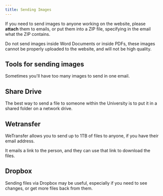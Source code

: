 ```yaml
---
title: Sending Images
---
```


If you need to send images to anyone working on the website, please **attach** them to emails, or put them into a ZIP file, specifying in the email what the ZIP contains.

Do not send images inside Word Documents or inside PDFs, these images cannot be properly uploaded to the website, and will not be high quality.

## Tools for sending images

Sometimes you'll have too many images to send in one email. 

## Share Drive

The best way to send a file to someone within the University is to put it in a shared folder on a network drive.

## Wetransfer

WeTransfer allows you to send up to 1TB of files to anyone, if you have their email address.

It emails a link to the person, and they can use that link to download the files.

## Dropbox

Sending files via Dropbox may be useful, especially if you need to see changes, or get more files back from them.

## 
